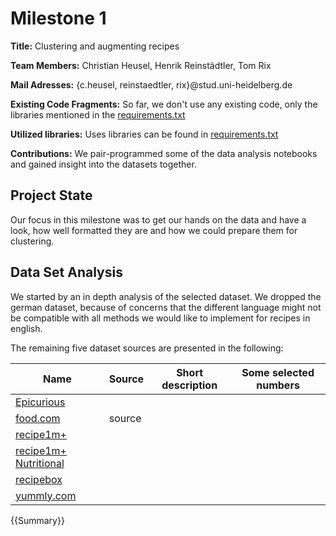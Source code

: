 # Milestone 1

**Title:** Clustering and augmenting recipes

**Team Members:** Christian Heusel, Henrik Reinstädtler, Tom Rix

**Mail Adresses:** {c.heusel, reinstaedtler, rix}@stud.uni-heidelberg.de

**Existing Code Fragments:** So far, we don't use any existing code, only the libraries mentioned in the [requirements.txt](../requirements.txt)

**Utilized libraries:** Uses libraries can be found in [requirements.txt](../requirements.txt)

**Contributions:** We pair-programmed some of the data analysis notebooks and gained insight into the datasets together.

## Project State

Our focus in this milestone was to get our hands on the data and have a look, how
well formatted they are and how we could prepare them for clustering.

## Data Set Analysis

We started by an in depth analysis of the selected dataset. We dropped the german
dataset, because of concerns that the different language might not be compatible 
with all methods we would like to implement for recipes in english.

The remaining five dataset sources are presented in the following:

| Name | Source | Short description | Some selected numbers |
| ---- | ------ | ----------------- | --------------------- |
| [Epicurious](datasets/epicurious.md) | | | |
| [food.com](datasets/foodcom.md) | source | | |
| [recipe1m+](datasets/foodcom.md) | | | |
| [recipe1m+ Nutritional](datasets/recipe1m_nutritional.md) | | | |
| [recipebox](datasets/recipebox.md) | | | | 
| [yummly.com](datasets/yummlycom.md) | | | |

{{Summary}}
